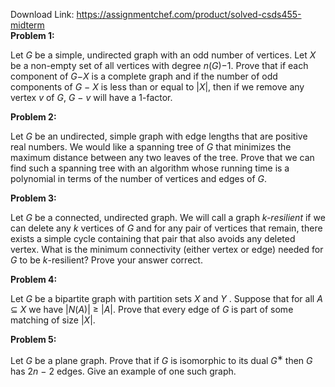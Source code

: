 Download Link: https://assignmentchef.com/product/solved-csds455-midterm
<br>
<strong>Problem 1:</strong>

Let <em>G </em>be a simple, undirected graph with an odd number of vertices. Let <em>X </em>be a non-empty set of all vertices with degree <em>n</em>(<em>G</em>)−1. Prove that if each component of <em>G</em>−<em>X </em>is a complete graph and if the number of odd components of <em>G </em>− <em>X </em>is less than or equal to |<em>X</em>|, then if we remove any vertex <em>v </em>of <em>G</em>, <em>G </em>− <em>v </em>will have a 1-factor.

<strong>Problem 2:</strong>

Let <em>G </em>be an undirected, simple graph with edge lengths that are positive real numbers. We would like a spanning tree of <em>G </em>that minimizes the maximum distance between any two leaves of the tree. Prove that we can find such a spanning tree with an algorithm whose running time is a polynomial in terms of the number of vertices and edges of <em>G</em>.

<strong>Problem 3:</strong>

Let <em>G </em>be a connected, undirected graph. We will call a graph <em>k-resilient </em>if we can delete any <em>k </em>vertices of <em>G </em>and for any pair of vertices that remain, there exists a simple cycle containing that pair that also avoids any deleted vertex. What is the minimum connectivity (either vertex or edge) needed for <em>G </em>to be <em>k</em>-resilient? Prove your answer correct.

<strong>Problem 4:</strong>

Let <em>G </em>be a bipartite graph with partition sets <em>X </em>and <em>Y </em>. Suppose that for all <em>A </em>⊆ <em>X </em>we have |<em>N</em>(<em>A</em>)| ≥ |<em>A</em>|. Prove that every edge of <em>G </em>is part of some matching of size |<em>X</em>|.

<strong>Problem 5:</strong>

Let <em>G </em>be a plane graph. Prove that if <em>G </em>is isomorphic to its dual <em>G</em><sup>∗ </sup>then <em>G </em>has 2<em>n </em>− 2 edges. Give an example of one such graph.